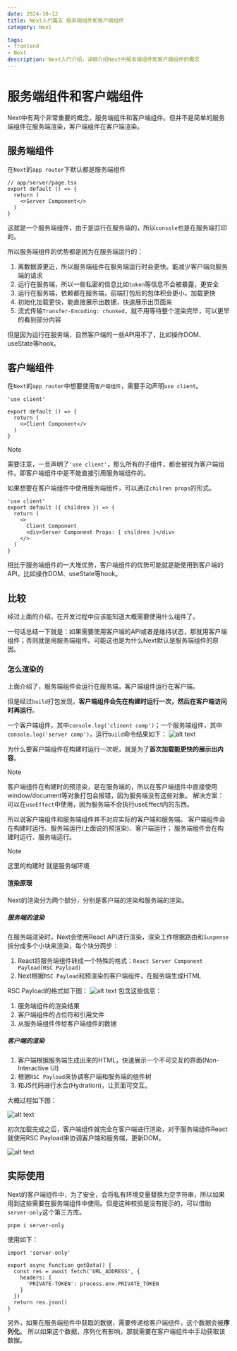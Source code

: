 ```yaml
---
date: 2024-10-12
title: Next入门篇五 服务端组件和客户端组件
category: Next

tags:
- frontend
- Next
description: Next入门介绍，详细介绍Next中服务端组件和客户端组件的概念
---
```


# 服务端组件和客户端组件

Next中有两个非常重要的概念，服务端组件和客户端组件。但并不是简单的服务端组件在服务端渲染，客户端组件在客户端渲染。

## 服务端组件

在`Next`的`app router`下默认都是服务端组件

```tsx
// app/server/page.tsx
export default () => {
  return (
    <>Server Component</>
  )
}
```

这就是一个服务端组件，由于是运行在服务端的，所以`console`也是在服务端打印的。

所以服务端组件的优势都是因为在服务端运行的：
1. 离数据源更近，所以服务端组件在服务端运行时会更快。能减少客户端向服务端的请求
2. 运行在服务端，所以一些私密的信息比如`token`等信息不会被暴露，更安全
3. 运行在服务端，依赖都在服务端，前端打包后的包体积会更小，加载更快
4. 初始化加载更快，能直接展示出数据，快速展示出页面来
5. 流式传输`Transfer-Encoding: chunked`，就不用等待整个渲染完毕，可以更早的看到部分内容

但是因为运行在服务端，自然客户端的一些API用不了，比如操作DOM、useState等hook。

## 客户端组件

在`Next`的`app router`中想要使用`客户端组件`，需要手动声明`use client`。

```tsx
'use client'

export default () => {
  return (
    <>Client Component</>
  )
}
```

>[!NOTE]
> 需要注意，一旦声明了`'use client'`，那么所有的子组件，都会被视为客户端组件。即客户端组件中是不能直接引用服务端组件的。

如果想要在客户端组件中使用服务端组件，可以通过`chilren props`的形式。

```tsx
'use client'
export default ({ children }) => {
  return (
    <>
      Client Component
      <div>Server Component Props: { children }</div>
    </>
  )
}
```

相比于服务端组件的一大堆优势，客户端组件的优势可能就是能使用到客户端的API，比如操作DOM、useState等hook。

## 比较

经过上面的介绍，在开发过程中应该能知道大概需要使用什么组件了。

一句话总结一下就是：如果需要使用客户端的API或者是维持状态，那就用客户端组件；否则就是用服务端组件。可能这也是为什么Next默认是服务端组件的原因。

### 怎么渲染的

上面介绍了，服务端组件会运行在服务端，客户端组件运行在客户端。

但是经过`build`打包发现，**客户端组件会先在构建时运行一次，然后在客户端访问时再运行**。

一个客户端组件，其中`console.log('clinent comp')`；一个服务端组件，其中`console.log('server comp')`，运行`build`命令结果如下：
![alt text](image.png)

为什么要客户端组件在构建时运行一次呢，就是为了**首次加载能更快的展示出内容**。

> [!NOTE]
> 客户端组件在构建时的预渲染，是在服务端的，所以在客户端组件中直接使用window/document等对象打包会报错，因为服务端没有这些对象。
> 解决方案：可以在`useEffect`中使用，因为服务端不会执行useEffect内的东西。

所以说客户端组件和服务端组件并不对应实际的客户端和服务端。
客户端组件会在构建时运行、服务端运行(上面说的预渲染)、客户端运行；
服务端组件会在构建时运行、服务端运行。
> [!NOTE]
> 这里的构建时 就是服务端环境

#### 渲染原理

Next的渲染分为两个部分，分别是客户端的渲染和服务端的渲染。

##### 服务端的渲染

在服务端渲染时，Next会使用React API进行渲染，渲染工作根据路由和`Suspense`拆分成多个小块来渲染，每个块分两步：

1. React将服务端组件转成一个特殊的格式：`React Server Component Payload(RSC Payload)`
2. Next根据`RSC Payload`和预渲染的客户端组件，在服务端生成HTML

RSC Payload的格式如下图：
![alt text](image-3.png)
包含这些信息：

1. 服务端组件的渲染结果
2. 客户端组件的占位符和引用文件
3. 从服务端组件传给客户端组件的数据

##### 客户端的渲染

1. 客户端根据服务端生成出来的HTML，快速展示一个不可交互的界面(Non-Interactive UI)
2. 根据`RSC Payload`来协调客户端和服务端的组件树
3. 和JS代码进行水合(Hydration)，让页面可交互。

大概过程如下图：

![alt text](image-1.png)

初次加载完成之后，客户端组件就完全在客户端进行渲染，对于服务端组件React就使用RSC Payload来协调客户端和服务端，更新DOM。

![alt text](image-2.png)

## 实际使用

Next的客户端组件中，为了安全，会将私有环境变量替换为空字符串，所以如果用到这些需要在服务端组件中使用。但是这种校验是没有提示的，可以借助`server-only`这个第三方库。

```bash
pnpm i server-only
```

使用如下：
```tsx
import 'server-only'

export async function getData() {
  const res = await fetch('URL_ADDRESS', {
    headers: {
      'PRIVATE-TOKEN': process.env.PRIVATE_TOKEN
    }
  })
  return res.json()
}
```

另外，如果在服务端组件中获取的数据，需要传递给客户端组件，这个数据会被**序列化**。
所以如果这个数据，序列化有影响，那就需要在客户端组件中手动获取该数据。
